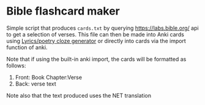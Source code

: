 # Bible flashcard maker

Simple script that produces `cards.txt` by querying https://labs.bible.org/ api to get a selection of verses.  This file can then be made into Anki cards using [Lyrics/poetry cloze generator](https://ankiweb.net/shared/info/2084557901) or directly into cards via the import function of anki.

Note that if using the built-in anki import, the cards will be formatted as follows:
1. Front: Book Chapter:Verse
2. Back: verse text

Note also that the text produced uses the NET translation